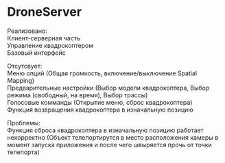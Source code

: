 # DroneServer
Реализовано:<br />
Клиент-серверная часть<br />
Управление квадрокоптером<br />
Базовый интерфейс

Отсутсвует:<br />
Меню опций (Общая громкость, включение/выключение Spatial Mapping)<br />
Предварительные настройки (Выбор модели квадрокоптера, Выбор режима (свободный, на время), Выбор трассы)<br />
Голосовые комманды (Открытие меню, сброс квадрокоптера)<br />
Функция возвращения квадрокоптера в изначальную позицию<br />

Проблемы:<br />
Функция сброса квадрокоптера в изначальную позицию работает некорректно (Объект телепортирутся в место расположения камеры в момент запуска приложения и после чего швыряется прочь от точки телепорта)
